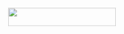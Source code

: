 
<p align="center"><a href="https://heroku.com/deploy?template=https://github.com/wtftoxicop/toxic](https://dashboard.heroku.com/new?template=https://github.com/hnyophai/broken-music)"> <img src="https://img.shields.io/badge/Deploy%20To%20Heroku-grey?style=for-the-badge&logo=heroku" width="220" height="38.45"/></a></p>



